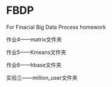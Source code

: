 # FBDP
For Finacial Big Data Process homework



作业4——matrix文件夹

作业5——Kmeans文件夹

作业6——hbase文件夹

实验三——million_user文件夹

